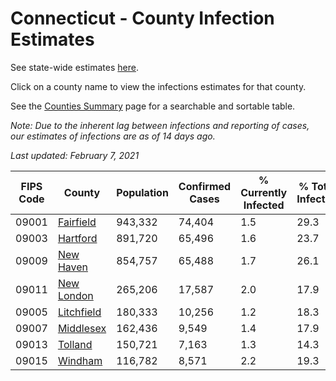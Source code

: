 # Connecticut - County Infection Estimates

See state-wide estimates [here](/infections/us-ct).

Click on a county name to view the infections estimates for that county.

See the [Counties Summary](/infections/summary-counties) page for a searchable and sortable table.

*Note: Due to the inherent lag between infections and reporting of cases, our estimates of infections are as of 14 days ago.*

*Last updated: February 7, 2021*

|   FIPS Code |                   County |   Population |   Confirmed Cases |   % Currently Infected |   % Total Infected |
|-------------|--------------------------|--------------|-------------------|------------------------|--------------------|
|       09001 |   [Fairfield](fairfield) |      943,332 |            74,404 |                    1.5 |               29.3 |
|       09003 |     [Hartford](hartford) |      891,720 |            65,496 |                    1.6 |               23.7 |
|       09009 |   [New Haven](new-haven) |      854,757 |            65,488 |                    1.7 |               26.1 |
|       09011 | [New London](new-london) |      265,206 |            17,587 |                    2.0 |               17.9 |
|       09005 | [Litchfield](litchfield) |      180,333 |            10,256 |                    1.2 |               18.3 |
|       09007 |   [Middlesex](middlesex) |      162,436 |             9,549 |                    1.4 |               17.9 |
|       09013 |       [Tolland](tolland) |      150,721 |             7,163 |                    1.3 |               14.3 |
|       09015 |       [Windham](windham) |      116,782 |             8,571 |                    2.2 |               19.3 |